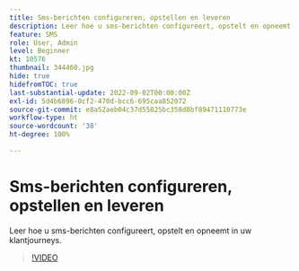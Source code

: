 ```yaml
---
title: Sms-berichten configureren, opstellen en leveren
description: Leer hoe u sms-berichten configureert, opstelt en opneemt in uw klantjourneys.
feature: SMS
role: User, Admin
level: Beginner
kt: 10576
thumbnail: 344460.jpg
hide: true
hidefromTOC: true
last-substantial-update: 2022-09-02T00:00:00Z
exl-id: 5d4b6896-0cf2-470d-bcc6-695caa852072
source-git-commit: e8a52aeb04c37d55825bc358d8bf89471110773e
workflow-type: ht
source-wordcount: '38'
ht-degree: 100%

---
```


# Sms-berichten configureren, opstellen en leveren

Leer hoe u sms-berichten configureert, opstelt en opneemt in uw klantjourneys.

>[!VIDEO](https://video.tv.adobe.com/v/344460?quality=12&learn=on)
